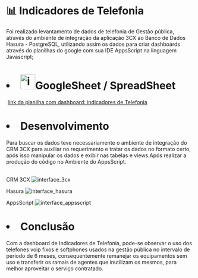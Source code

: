 <h1>📊 Indicadores de Telefonia </h1>
Foi realizado levantamento de dados de telefonia de Gestão pública, através do ambiente de integração da aplicação 3CX ao Banco de Dados Hasura - PostgreSQL, utilizando assim os dados para criar dashboards através do planilhas do google com sua IDE AppsScript na linguagem Javascript;

<h1><li><img src="https://cdn-icons-png.flaticon.com/512/2875/2875413.png" alt="imagem_de_planilha_icone" height="40px" width="40px">GoogleSheet / SpreadSheet</li></h1>
&nbsp;<a href="https://docs.google.com/spreadsheets/d/1WuGy5nhgNXaWVRn3ffYWl8Ksj-6BoGSRr5hiluzyzs8/edit?usp=sharing" target="blank">link da planilha com dashboard: indicadores de Telefonia</a><br>

<h1><li>Desenvolvimento</li></h1>
Para buscar os dados teve necessariamente o ambiente de integração do CRM 3CX para auxiliar no requerimento e tratar os dados no formato certo, após isso manipular os dados e exibir nas tabelas e views.Após realizar a produção do código no Ambiente do AppsScript.
<br><br>

CRM 3CX
![interface_3cx](https://user-images.githubusercontent.com/99855235/206010352-c6062ed9-5406-4863-a129-3be2e9049f14.png)
<br>

Hasura
![interface_hasura](https://user-images.githubusercontent.com/99855235/206006181-31dad4a0-1649-403b-a9d0-67f528a2bd8b.png)
<br>

AppsScript
![interface_appsscript](https://user-images.githubusercontent.com/99855235/206011881-4ba31d04-4a27-471e-9a32-1b6e7c3b9b2b.png)
<br>

<h1><li>Conclusão</li></h1>
Com a dashboard de Indicadores de Telefonia, pode-se observar o uso dos telefones voip fixos e softphones usados na gestão pública no intervalo de período de 6 meses, consequentemente remanejar os equipamentos sem uso e transferir os ramais de agentes que inutilizam os mesmos, para melhor aproveitar o serviço contratado.
